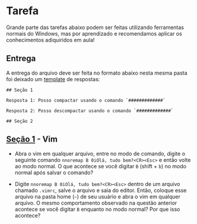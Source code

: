 # Tarefa

Grande parte das tarefas abaixo podem ser feitas utilizando ferramentas normais do Windows, mas por aprendizado e recomendamos aplicar os conhecimentos adiquiridos em aula!

## Entrega

A entrega do arquivo deve ser feita no formato abaixo nesta mesma pasta foi deixado um [template](./template.md) de respostas:

```
## Seção 1

Resposta 1: Posso compactar usando o comando `#############`

Resposta 2: Posso descompactar usando o comando `#############`

## Seção 2

```

## [Seção 1](./Secao_1) - Vim

* Abra o vim em qualquer arquivo, entre no modo de comando, digite o seguinte comando 
`nnoremap B 0iOlá, tudo bem?<CR><Esc>` e então volte ao modo normal. 
O que acontece se você digitar `B` (shift + `b`) no modo normal após salvar o comando?

* Digite `nnoremap B 0iOlá, tudo bem?<CR><Esc>` dentro de um arquivo chamado `.vimrc`, salve o arquivo e saia do editor. 
Então, coloque esse arquivo na pasta home (`~`) de seu usuário e abra o vim em qualquer arquivo. 
O mesmo comportamento observado na questão anterior acontece se você digitar `B` enquanto no modo normal? Por que isso acontece?
